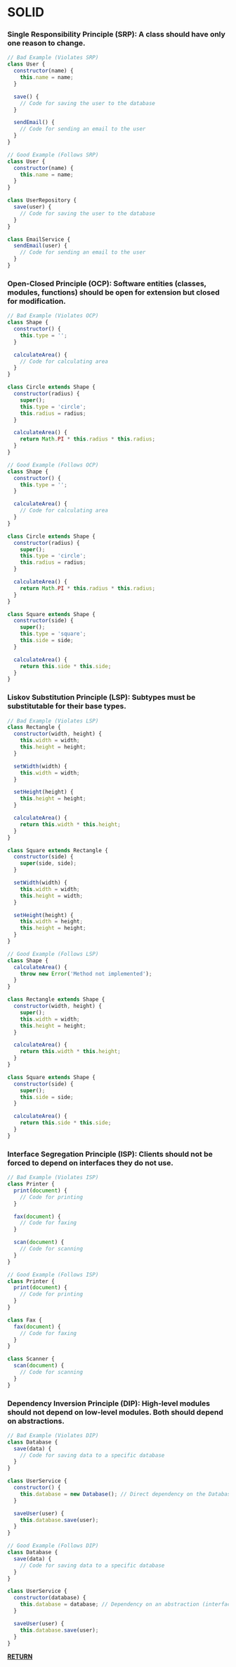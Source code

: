 # SOLID

### Single Responsibility Principle (SRP): A class should have only one reason to change.

```javascript	
// Bad Example (Violates SRP)
class User {
  constructor(name) {
    this.name = name;
  }

  save() {
    // Code for saving the user to the database
  }

  sendEmail() {
    // Code for sending an email to the user
  }
}

// Good Example (Follows SRP)
class User {
  constructor(name) {
    this.name = name;
  }
}

class UserRepository {
  save(user) {
    // Code for saving the user to the database
  }
}

class EmailService {
  sendEmail(user) {
    // Code for sending an email to the user
  }
}
```

### Open-Closed Principle (OCP): Software entities (classes, modules, functions) should be open for extension but closed for modification.

```javascript
// Bad Example (Violates OCP)
class Shape {
  constructor() {
    this.type = '';
  }

  calculateArea() {
    // Code for calculating area
  }
}

class Circle extends Shape {
  constructor(radius) {
    super();
    this.type = 'circle';
    this.radius = radius;
  }

  calculateArea() {
    return Math.PI * this.radius * this.radius;
  }
}

// Good Example (Follows OCP)
class Shape {
  constructor() {
    this.type = '';
  }

  calculateArea() {
    // Code for calculating area
  }
}

class Circle extends Shape {
  constructor(radius) {
    super();
    this.type = 'circle';
    this.radius = radius;
  }

  calculateArea() {
    return Math.PI * this.radius * this.radius;
  }
}

class Square extends Shape {
  constructor(side) {
    super();
    this.type = 'square';
    this.side = side;
  }

  calculateArea() {
    return this.side * this.side;
  }
}

```

### Liskov Substitution Principle (LSP): Subtypes must be substitutable for their base types.

```javascript
// Bad Example (Violates LSP)
class Rectangle {
  constructor(width, height) {
    this.width = width;
    this.height = height;
  }

  setWidth(width) {
    this.width = width;
  }

  setHeight(height) {
    this.height = height;
  }

  calculateArea() {
    return this.width * this.height;
  }
}

class Square extends Rectangle {
  constructor(side) {
    super(side, side);
  }

  setWidth(width) {
    this.width = width;
    this.height = width;
  }

  setHeight(height) {
    this.width = height;
    this.height = height;
  }
}

// Good Example (Follows LSP)
class Shape {
  calculateArea() {
    throw new Error('Method not implemented');
  }
}

class Rectangle extends Shape {
  constructor(width, height) {
    super();
    this.width = width;
    this.height = height;
  }

  calculateArea() {
    return this.width * this.height;
  }
}

class Square extends Shape {
  constructor(side) {
    super();
    this.side = side;
  }

  calculateArea() {
    return this.side * this.side;
  }
}
```

### Interface Segregation Principle (ISP): Clients should not be forced to depend on interfaces they do not use.

```javascript
// Bad Example (Violates ISP)
class Printer {
  print(document) {
    // Code for printing
  }

  fax(document) {
    // Code for faxing
  }

  scan(document) {
    // Code for scanning
  }
}

// Good Example (Follows ISP)
class Printer {
  print(document) {
    // Code for printing
  }
}

class Fax {
  fax(document) {
    // Code for faxing
  }
}

class Scanner {
  scan(document) {
    // Code for scanning
  }
}
```

### Dependency Inversion Principle (DIP): High-level modules should not depend on low-level modules. Both should depend on abstractions.

```javascript
// Bad Example (Violates DIP)
class Database {
  save(data) {
    // Code for saving data to a specific database
  }
}

class UserService {
  constructor() {
    this.database = new Database(); // Direct dependency on the Database class
  }

  saveUser(user) {
    this.database.save(user);
  }
}

// Good Example (Follows DIP)
class Database {
  save(data) {
    // Code for saving data to a specific database
  }
}

class UserService {
  constructor(database) {
    this.database = database; // Dependency on an abstraction (interface)
  }

  saveUser(user) {
    this.database.save(user);
  }
}
```

[**RETURN**](./README.md)